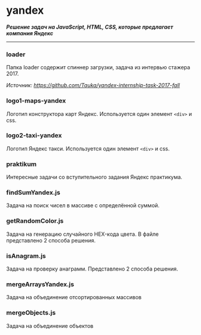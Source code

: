 # yandex
***Решение задач на JavaScript, HTML, CSS, которые предлагает компания Яндекс***
***
### loader

Папка loader содержит спиннер загрузки, задача из интервью стажера 2017.

*Источник: https://github.com/Tauka/yandex-internship-task-2017-fall*

### logo1-maps-yandex

Логотип конструктора карт Яндекс. Используется один элемент `<div>` и css.

### logo2-taxi-yandex

Логотип Яндекс такси. Используется один элемент `<div>` и css.

### praktikum

Интересные задачи со вступительного задания Яндекс практикума.

### findSumYandex.js

Задача на поиск чисел в массиве с определённой суммой.

### getRandomColor.js

Задача на генерацию случайного HEX-кода цвета. В файле представлено 2 способа решения.

### isAnagram.js

Задача на проверку анаграмм. Представлено 2 способа решения.

### mergeArraysYandex.js

Задача на объединение отсортированных массивов

### mergeObjects.js

Задача на объединение объектов

